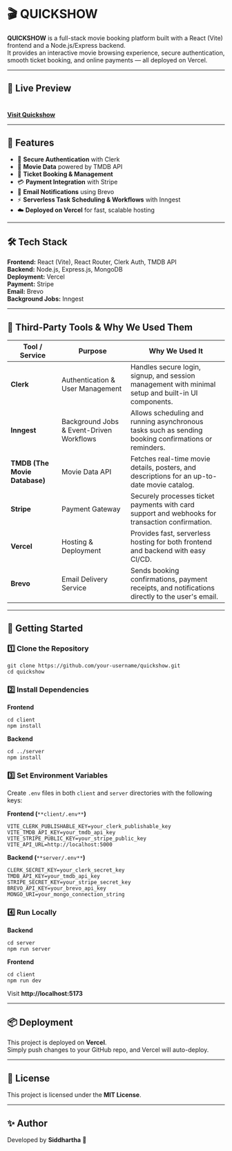 # 🎬 QUICKSHOW

**QUICKSHOW** is a full-stack movie booking platform built with a React (Vite) frontend and a Node.js/Express backend.  
It provides an interactive movie browsing experience, secure authentication, smooth ticket booking, and online payments — all deployed on Vercel.  

---
## 🔗 Live Preview

# 

[**Visit Quickshow**](https://quickshow-j97x-siddharths-projects-26a0517b.vercel.app)

---

## 📌 Features
- 🔐 **Secure Authentication** with Clerk
- 🎥 **Movie Data** powered by TMDB API
- 🛒 **Ticket Booking & Management**
- 💳 **Payment Integration** with Stripe
- 📩 **Email Notifications** using Brevo
- ⚡ **Serverless Task Scheduling & Workflows** with Inngest
- ☁️ **Deployed on Vercel** for fast, scalable hosting

---

## 🛠 Tech Stack
**Frontend:** React (Vite), React Router, Clerk Auth, TMDB API  
**Backend:** Node.js, Express.js, MongoDB  
**Deployment:** Vercel  
**Payment:** Stripe  
**Email:** Brevo  
**Background Jobs:** Inngest

---

## 🔗 Third-Party Tools & Why We Used Them

| Tool / Service | Purpose | Why We Used It |
|----------------|---------|----------------|
| **Clerk** | Authentication & User Management | Handles secure login, signup, and session management with minimal setup and built-in UI components. |
| **Inngest** | Background Jobs & Event-Driven Workflows | Allows scheduling and running asynchronous tasks such as sending booking confirmations or reminders. |
| **TMDB (The Movie Database)** | Movie Data API | Fetches real-time movie details, posters, and descriptions for an up-to-date movie catalog. |
| **Stripe** | Payment Gateway | Securely processes ticket payments with card support and webhooks for transaction confirmation. |
| **Vercel** | Hosting & Deployment | Provides fast, serverless hosting for both frontend and backend with easy CI/CD. |
| **Brevo** | Email Delivery Service | Sends booking confirmations, payment receipts, and notifications directly to the user's email. |

* * *

## 🚀 Getting Started

### 1️⃣ Clone the Repository

    git clone https://github.com/your-username/quickshow.git
    cd quickshow

### 2️⃣ Install Dependencies

**Frontend**

    cd client
    npm install

**Backend**

    cd ../server
    npm install

### 3️⃣ Set Environment Variables

Create `.env` files in both `client` and `server` directories with the following keys:

**Frontend (**`**client/.env**`**)**

    VITE_CLERK_PUBLISHABLE_KEY=your_clerk_publishable_key
    VITE_TMDB_API_KEY=your_tmdb_api_key
    VITE_STRIPE_PUBLIC_KEY=your_stripe_public_key
    VITE_API_URL=http://localhost:5000

**Backend (**`**server/.env**`**)**

    CLERK_SECRET_KEY=your_clerk_secret_key
    TMDB_API_KEY=your_tmdb_api_key
    STRIPE_SECRET_KEY=your_stripe_secret_key
    BREVO_API_KEY=your_brevo_api_key
    MONGO_URI=your_mongo_connection_string

### 4️⃣ Run Locally

**Backend**

    cd server
    npm run server

**Frontend**

    cd client
    npm run dev

Visit **http://localhost:5173**

* * *

## 📦 Deployment

This project is deployed on **Vercel**.  
Simply push changes to your GitHub repo, and Vercel will auto-deploy.

* * *

## 📜 License

This project is licensed under the **MIT License**.

* * *

## ✨ Author

Developed by **Siddhartha** 🚀
